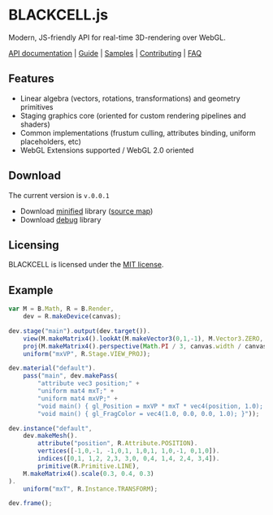 # BLACKCELL.js

Modern, JS-friendly API for real-time 3D-rendering over WebGL.

[API documentation](https://github.com) | [Guide](https://github.com) | [Samples](https://github.com) | [Contributing](https://stackoverflow.com)  | [FAQ](https://stackoverflow.com)

## Features

- Linear algebra (vectors, rotations, transformations) and geometry primitives
- Staging graphics core (oriented for custom rendering pipelines and shaders)
- Common implementations (frustum culling, attributes binding, uniform placeholders, etc)
- WebGL Extensions supported / WebGL 2.0 oriented

## Download

The current version is `v.0.0.1`

- Download [minified](http://blackcell.min.js) library ([source map](http://blackcell))
- Download [debug](http://blackcell.js) library

## Licensing

BLACKCELL is licensed under the [MIT license](https://github.com).

## Example

```javascript
var M = B.Math, R = B.Render,
    dev = R.makeDevice(canvas);

dev.stage("main").output(dev.target()).
    view(M.makeMatrix4().lookAt(M.makeVector3(0,1,-1), M.Vector3.ZERO, M.Vector3.Y)).
    proj(M.makeMatrix4().perspective(Math.PI / 3, canvas.width / canvas.height, 0.1, 1000)).
    uniform("mxVP", R.Stage.VIEW_PROJ);

dev.material("default").
    pass("main", dev.makePass(
        "attribute vec3 position;" +
        "uniform mat4 mxT;" +
        "uniform mat4 mxVP;" +
        "void main() { gl_Position = mxVP * mxT * vec4(position, 1.0); }",
        "void main() { gl_FragColor = vec4(1.0, 0.0, 0.0, 1.0); }"));

dev.instance("default",
    dev.makeMesh().
        attribute("position", R.Attribute.POSITION).
        vertices([-1,0,-1, -1,0,1, 1,0,1, 1,0,-1, 0,1,0]).
        indices([0,1, 1,2, 2,3, 3,0, 0,4, 1,4, 2,4, 3,4]).
        primitive(R.Primitive.LINE),
    M.makeMatrix4().scale(0.3, 0.4, 0.3)
).
    uniform("mxT", R.Instance.TRANSFORM);

dev.frame();
```
